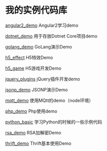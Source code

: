 # 我的实例代码库

[angular2_demo](https://github.com/hstarorg/HstarDemoProject/tree/master/angular2_demo)  Angular2学习demo

[dotnet_demo](https://github.com/hstarorg/HstarDemoProject/tree/master/dotnet_demo)  用于存放Dotnet Core项目demo

[golang_demo](https://github.com/hstarorg/HstarDemoProject/tree/master/golang_demo) GoLang演示Demo

[h5_effect](https://github.com/hstarorg/HstarDemoProject/tree/master/h5_effect)  H5特效Demo

[h5_game](https://github.com/hstarorg/HstarDemoProject/tree/master/h5_game)  H5游戏开发Demo

[jquery_plugins](https://github.com/hstarorg/HstarDemoProject/tree/master/jquery_plugins)  jQuery插件开发demo

[jsonp_demo](https://github.com/hstarorg/HstarDemoProject/tree/master/jsonp_demo) JSONP演示Demo

[mqtt_demo](https://github.com/hstarorg/HstarDemoProject/tree/master/mqtt_demo) 使用MQtt的demo（node环境）

[php_demo](https://github.com/hstarorg/HstarDemoProject/tree/master/php_demo) Php使用demo

[python_basic](https://github.com/hstarorg/HstarDemoProject/tree/master/python_basic)  学习Python的时候的一些示例代码

[rsa_demo](https://github.com/hstarorg/HstarDemoProject/tree/master/rsa_demo) RSA加解密Demo

[thrift_demo](https://github.com/hstarorg/HstarDemoProject/tree/master/thrift_demo)  Thrift基本使用Demo